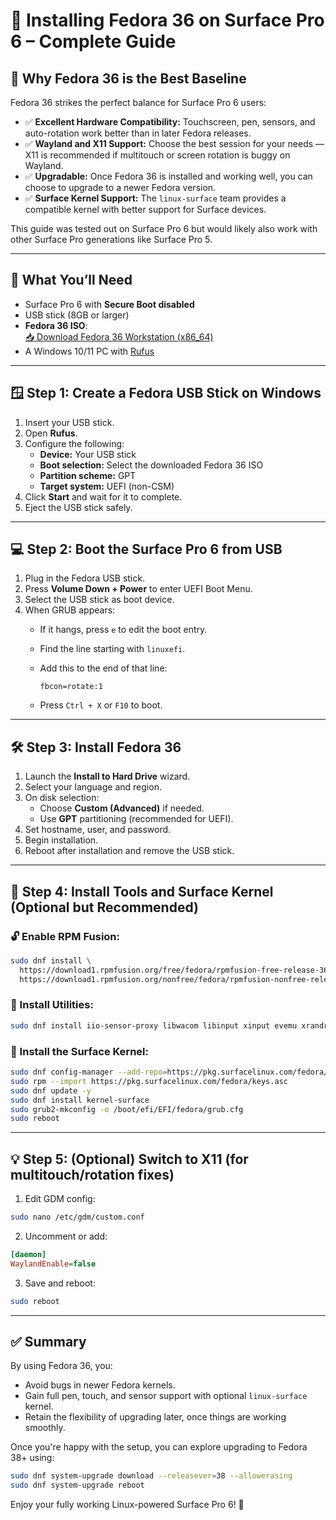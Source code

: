 # 🐧 Installing Fedora 36 on Surface Pro 6 – Complete Guide

## 🌟 Why Fedora 36 is the Best Baseline

Fedora 36 strikes the perfect balance for Surface Pro 6 users:

- ✅ **Excellent Hardware Compatibility:** Touchscreen, pen, sensors, and auto-rotation work better than in later Fedora releases.
- ✅ **Wayland and X11 Support:** Choose the best session for your needs — X11 is recommended if multitouch or screen rotation is buggy on Wayland.
- ✅ **Upgradable:** Once Fedora 36 is installed and working well, you can choose to upgrade to a newer Fedora version.
- ✅ **Surface Kernel Support:** The `linux-surface` team provides a compatible kernel with better support for Surface devices.

This guide was tested out on Surface Pro 6 but would likely also work with other Surface Pro generations like Surface Pro 5.

---

## 🧰 What You’ll Need

- Surface Pro 6 with **Secure Boot disabled**
- USB stick (8GB or larger)
- **Fedora 36 ISO**:  
  [📥 Download Fedora 36 Workstation (x86_64)](https://dl-iad02.fedoraproject.org/pub/archive/fedora/linux/releases/36/Workstation/x86_64/iso/)
- A Windows 10/11 PC with [Rufus](https://rufus.ie)

---

## 🪟 Step 1: Create a Fedora USB Stick on Windows

1. Insert your USB stick.
2. Open **Rufus**.
3. Configure the following:
   - **Device:** Your USB stick
   - **Boot selection:** Select the downloaded Fedora 36 ISO
   - **Partition scheme:** GPT
   - **Target system:** UEFI (non-CSM)
4. Click **Start** and wait for it to complete.
5. Eject the USB stick safely.

---

## 💻 Step 2: Boot the Surface Pro 6 from USB

1. Plug in the Fedora USB stick.
2. Press **Volume Down + Power** to enter UEFI Boot Menu.
3. Select the USB stick as boot device.
4. When GRUB appears:
   - If it hangs, press `e` to edit the boot entry.
   - Find the line starting with `linuxefi`.
   - Add this to the end of that line:

     ```
     fbcon=rotate:1
     ```

   - Press `Ctrl + X` or `F10` to boot.

---

## 🛠️ Step 3: Install Fedora 36

1. Launch the **Install to Hard Drive** wizard.
2. Select your language and region.
3. On disk selection:
   - Choose **Custom (Advanced)** if needed.
   - Use **GPT** partitioning (recommended for UEFI).
4. Set hostname, user, and password.
5. Begin installation.
6. Reboot after installation and remove the USB stick.

---

## 🧩 Step 4: Install Tools and Surface Kernel (Optional but Recommended)

### 🔓 Enable RPM Fusion:

```bash
sudo dnf install \
  https://download1.rpmfusion.org/free/fedora/rpmfusion-free-release-36.noarch.rpm \
  https://download1.rpmfusion.org/nonfree/fedora/rpmfusion-nonfree-release-36.noarch.rpm
```

### 🔧 Install Utilities:

```bash
sudo dnf install iio-sensor-proxy libwacom libinput xinput evemu xrandr
```

### 🧬 Install the Surface Kernel:

```bash
sudo dnf config-manager --add-repo=https://pkg.surfacelinux.com/fedora/linux-surface.repo
sudo rpm --import https://pkg.surfacelinux.com/fedora/keys.asc
sudo dnf update -y
sudo dnf install kernel-surface
sudo grub2-mkconfig -o /boot/efi/EFI/fedora/grub.cfg
sudo reboot
```

---

## 💡 Step 5: (Optional) Switch to X11 (for multitouch/rotation fixes)

1. Edit GDM config:

```bash
sudo nano /etc/gdm/custom.conf
```

2. Uncomment or add:

```ini
[daemon]
WaylandEnable=false
```

3. Save and reboot:

```bash
sudo reboot
```

---

## ✅ Summary

By using Fedora 36, you:
- Avoid bugs in newer Fedora kernels.
- Gain full pen, touch, and sensor support with optional `linux-surface` kernel.
- Retain the flexibility of upgrading later, once things are working smoothly.

Once you're happy with the setup, you can explore upgrading to Fedora 38+ using:

```bash
sudo dnf system-upgrade download --releasever=38 --allowerasing
sudo dnf system-upgrade reboot
```

Enjoy your fully working Linux-powered Surface Pro 6! 🐧
